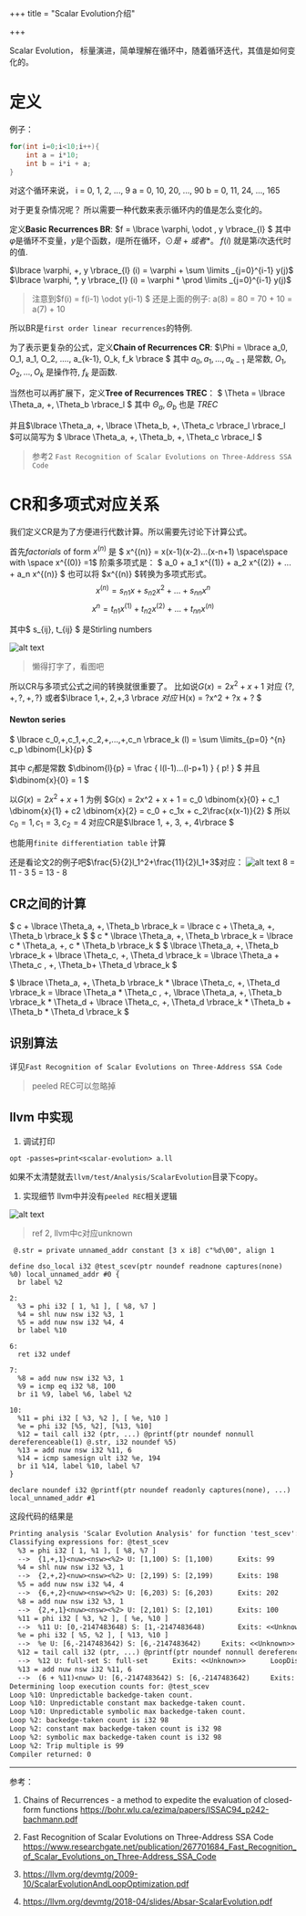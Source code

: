 +++
title = "Scalar Evolution介绍"

+++

Scalar Evolution， 标量演进，简单理解在循环中，随着循环迭代，其值是如何变化的。

# 定义

例子：

```c
for(int i=0;i<10;i++){
    int a = i*10;
    int b = i*i + a;
}

```
对这个循环来说，
i = 0,  1,  2, ...,   9
a = 0, 10, 20, ...,  90
b = 0, 11, 24, ..., 165

对于更复杂情况呢？
所以需要一种代数来表示循环内的值是怎么变化的。



定义**Basic Recurrences BR**: $f = \lbrace \varphi, \odot , y \rbrace_{l} $
其中$\varphi$是循环不变量，$y$是个函数，$l$是所在循环，$\odot 是 +或者*$。
$f(i)$ 就是第$i$次迭代时的值.


$\lbrace \varphi, +, y \rbrace_{l} (i) = \varphi +  \sum \limits _{j=0}^{i-1} y(j)$
$\lbrace \varphi, *, y \rbrace_{l} (i) = \varphi *  \prod \limits _{j=0}^{i-1} y(j)$

>注意到$f(i) = f(i-1) \odot y(i-1) $
>还是上面的例子: a(8) = 80 = 70 + 10 = a(7) + 10

所以BR是`first order linear recurrences`的特例.

为了表示更复杂的公式，定义**Chain of Recurrences CR**:
$\Phi = \lbrace a_0, O_1, a_1, O_2, ...., a_{k-1},  O_k, f_k \rbrace $
其中 $a_0, a_1, ..., a_{k-1}$ 是常数, $O_1, O_2, ..., O_k$ 是操作符, $f_k$ 是函数.

当然也可以再扩展下，定义**Tree of Recurrences TREC**：
$ \Theta = \lbrace \Theta_a, +, \Theta_b \rbrace_l $
其中 $\Theta_a, \Theta_b$ 也是 $TREC$

并且$\lbrace \Theta_a, +, \lbrace \Theta_b, +, \Theta_c   \rbrace_l  \rbrace_l  $可以简写为 $  \lbrace \Theta_a, +,  \Theta_b, +, \Theta_c \rbrace_l  $

> 参考2 `Fast Recognition of Scalar Evolutions on Three-Address SSA Code`

# CR和多项式对应关系

我们定义CR是为了方便进行代数计算。所以需要先讨论下计算公式。

首先$factorials$ of form $x^{(n)}$ 是
$ x^{(n)} = x(x-1)(x-2)...(x-n+1) \space\space  with \space  x^{(0)} =1$
阶乘多项式是：
$ a_0 + a_1 x^{(1)} + a_2 x^{(2)} + ... + a_n x^{(n)} $
也可以将 $x^{(n)} $转换为多项式形式。
$$
x^{(n)} =  s_{n1} x + s_{n2} x^2 + ... + s_{nn} x^n
$$
$$ x^n = t_{n1} x^{(1)} + t_{n2} x^{(2)} + ... + t_{nn} x^{(n)} $$

其中$ s_{ij}, t_{ij} $ 是Stirling numbers 

![alt text](image-1.png)
>懒得打字了，看图吧

所以CR与多项式公式之间的转换就很重要了。
比如说$G(x) = 2x^2 + x + 1$ 对应 $\lbrace ?, +, ?, +, ? \rbrace$
或者$\lbrace 1,+, 2,+,3 \rbrace $对应$ H(x) = ?x^2 + ?x + ? $


#### Newton series

$ \lbrace c_0,+,c_1,+,c_2,+,...,+,c_n \rbrace_k (l) = \sum \limits_{p=0} ^{n} c_p \dbinom{l_k}{p} $

其中
$c_i$都是常数
$\dbinom{l}{p} = \frac { l(l-1)...(l-p+1) } { p! }  $
并且$\dbinom{x}{0} = 1 $

以$G(x) = 2x^2 + x + 1$ 为例
$G(x) = 2x^2 + x + 1 = c_0 \dbinom{x}{0} + c_1 \dbinom{x}{1} + c2 \dbinom{x}{2} = c_0 + c_1x + c_2\frac{x(x-1)}{2} $
所以$c_0 = 1, c_1=3, c_2=4$
对应CR是$\lbrace 1, +, 3, +, 4\rbrace $

也能用`finite differentiation table` 计算

还是看论文2的例子吧$\frac{5}{2}l_1^2+\frac{11}{2}l_1+3$对应：
![alt text](image-2.png)
8 = 11 - 3
5 = 13 - 8

## CR之间的计算


$ c + \lbrace \Theta_a, +, \Theta_b \rbrace_k = \lbrace c  + \Theta_a, +, \Theta_b \rbrace_k $
$ c * \lbrace \Theta_a, +, \Theta_b \rbrace_k = \lbrace c * \Theta_a, +, c * \Theta_b \rbrace_k $
$  \lbrace \Theta_a, +, \Theta_b \rbrace_k +  \lbrace \Theta_c, +, \Theta_d \rbrace_k  = \lbrace \Theta_a +  \Theta_c  , +, \Theta_b+ \Theta_d \rbrace_k $

$  \lbrace \Theta_a, +, \Theta_b \rbrace_k *  \lbrace \Theta_c, +, \Theta_d \rbrace_k  = \lbrace \Theta_a *  \Theta_c  , +,  \lbrace \Theta_a, +, \Theta_b \rbrace_k * \Theta_d + \lbrace \Theta_c, +, \Theta_d \rbrace_k * \Theta_b + \Theta_b * \Theta_d  \rbrace_k $


## 识别算法
详见`Fast Recognition of Scalar Evolutions on Three-Address SSA Code`


>peeled REC可以忽略掉


## llvm 中实现

1. 调试打印

`opt -passes=print<scalar-evolution> a.ll `

如果不太清楚就去`llvm/test/Analysis/ScalarEvolution`目录下copy。

1. 实现细节
llvm中并没有`peeled REC`相关逻辑

![alt text](image.png) 
>ref 2,  llvm中c对应unknown

```ir
 @.str = private unnamed_addr constant [3 x i8] c"%d\00", align 1

define dso_local i32 @test_scev(ptr noundef readnone captures(none) %0) local_unnamed_addr #0 {
  br label %2

2:
  %3 = phi i32 [ 1, %1 ], [ %8, %7 ]
  %4 = shl nuw nsw i32 %3, 1
  %5 = add nuw nsw i32 %4, 4
  br label %10

6:
  ret i32 undef

7:
  %8 = add nuw nsw i32 %3, 1
  %9 = icmp eq i32 %8, 100
  br i1 %9, label %6, label %2

10:
  %11 = phi i32 [ %3, %2 ], [ %e, %10 ]
  %e = phi i32 [%5, %2], [%13, %10]
  %12 = tail call i32 (ptr, ...) @printf(ptr noundef nonnull dereferenceable(1) @.str, i32 noundef %5)
  %13 = add nuw nsw i32 %11, 6
  %14 = icmp samesign ult i32 %e, 194
  br i1 %14, label %10, label %7
}

declare noundef i32 @printf(ptr noundef readonly captures(none), ...) local_unnamed_addr #1
```
这段代码的结果是

```txt
Printing analysis 'Scalar Evolution Analysis' for function 'test_scev':
Classifying expressions for: @test_scev
  %3 = phi i32 [ 1, %1 ], [ %8, %7 ]
  -->  {1,+,1}<nuw><nsw><%2> U: [1,100) S: [1,100)		Exits: 99		LoopDispositions: { %2: Computable, %10: Invariant }
  %4 = shl nuw nsw i32 %3, 1
  -->  {2,+,2}<nuw><nsw><%2> U: [2,199) S: [2,199)		Exits: 198		LoopDispositions: { %2: Computable, %10: Invariant }
  %5 = add nuw nsw i32 %4, 4
  -->  {6,+,2}<nuw><nsw><%2> U: [6,203) S: [6,203)		Exits: 202		LoopDispositions: { %2: Computable, %10: Invariant }
  %8 = add nuw nsw i32 %3, 1
  -->  {2,+,1}<nuw><nsw><%2> U: [2,101) S: [2,101)		Exits: 100		LoopDispositions: { %2: Computable, %10: Invariant }
  %11 = phi i32 [ %3, %2 ], [ %e, %10 ]
  -->  %11 U: [0,-2147483648) S: [1,-2147483648)		Exits: <<Unknown>>		LoopDispositions: { %10: Variant, %2: Variant }
  %e = phi i32 [ %5, %2 ], [ %13, %10 ]
  -->  %e U: [6,-2147483642) S: [6,-2147483642)		Exits: <<Unknown>>		LoopDispositions: { %10: Variant, %2: Variant }
  %12 = tail call i32 (ptr, ...) @printf(ptr noundef nonnull dereferenceable(1) @.str, i32 noundef %5)
  -->  %12 U: full-set S: full-set		Exits: <<Unknown>>		LoopDispositions: { %10: Variant, %2: Variant }
  %13 = add nuw nsw i32 %11, 6
  -->  (6 + %11)<nuw> U: [6,-2147483642) S: [6,-2147483642)		Exits: <<Unknown>>		LoopDispositions: { %10: Variant, %2: Variant }
Determining loop execution counts for: @test_scev
Loop %10: Unpredictable backedge-taken count.
Loop %10: Unpredictable constant max backedge-taken count. 
Loop %10: Unpredictable symbolic max backedge-taken count. 
Loop %2: backedge-taken count is i32 98
Loop %2: constant max backedge-taken count is i32 98
Loop %2: symbolic max backedge-taken count is i32 98
Loop %2: Trip multiple is 99
Compiler returned: 0


```


-------------------------------------------------------------------------------


参考：
1.  Chains of Recurrences - a method to expedite the evaluation of closed-form functions 
    https://bohr.wlu.ca/ezima/papers/ISSAC94_p242-bachmann.pdf
2. Fast Recognition of Scalar Evolutions on Three-Address SSA Code
   https://www.researchgate.net/publication/267701684_Fast_Recognition_of_Scalar_Evolutions_on_Three-Address_SSA_Code

3. https://llvm.org/devmtg/2009-10/ScalarEvolutionAndLoopOptimization.pdf
4. https://llvm.org/devmtg/2018-04/slides/Absar-ScalarEvolution.pdf